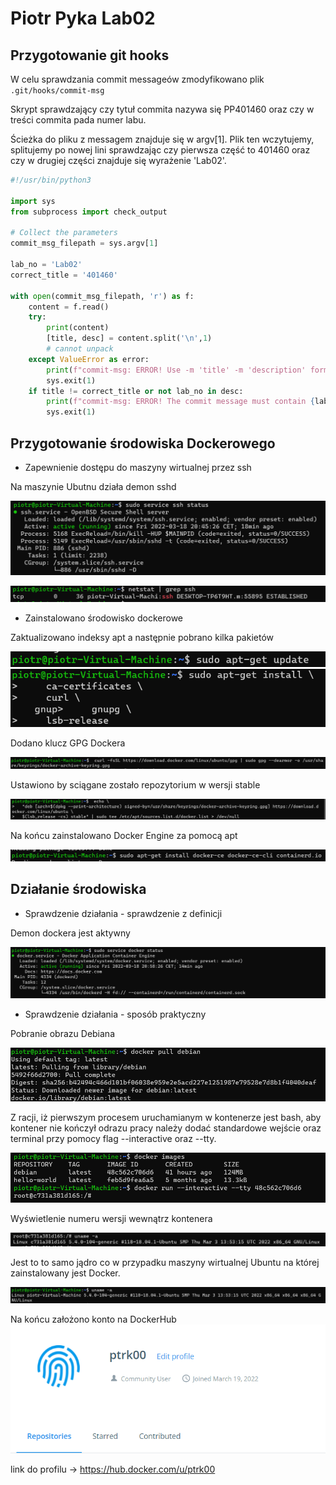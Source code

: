 # Piotr Pyka Lab02

## Przygotowanie git hooks

W celu sprawdzania commit messageów zmodyfikowano plik `.git/hooks/commit-msg`

Skrypt sprawdzający czy tytuł commita nazywa się PP401460 oraz czy w treści commita pada numer labu.

Ścieżka do pliku z messagem znajduje się w argv[1]. Plik ten wczytujemy, splitujemy po nowej lini sprawdzając czy pierwsza część to 401460 oraz czy w drugiej części znajduje się wyrażenie 'Lab02'.

``` python
#!/usr/bin/python3

import sys
from subprocess import check_output

# Collect the parameters
commit_msg_filepath = sys.argv[1]

lab_no = 'Lab02'
correct_title = '401460'

with open(commit_msg_filepath, 'r') as f:
    content = f.read()
    try:
        print(content)
        [title, desc] = content.split('\n',1)
        # cannot unpack
    except ValueError as error:
        print(f"commit-msg: ERROR! Use -m 'title' -m 'description' format")
        sys.exit(1)
    if title != correct_title or not lab_no in desc:
        print(f"commit-msg: ERROR! The commit message must contain {lab_no} and have '{correct_title}' as title")
        sys.exit(1)
```





## Przygotowanie środowiska Dockerowego
- Zapewnienie dostępu do maszyny wirtualnej przez ssh

Na maszynie Ubutnu działa demon sshd

![](./sshd.png)

![](./netstat_ssh.png)

- Zainstalowano środowisko dockerowe

Zaktualizowano indeksy apt a następnie pobrano kilka pakietów

![](./apt-get-udpate.png)
![](./apt-get-install.png)

Dodano klucz GPG Dockera

![](./curl.png)

Ustawiono by sciągane zostało repozytorium w wersji stable

![](./echo.png)

Na końcu zainstalowano Docker Engine za pomocą apt

![](./get-docker.png)

## Działanie środowiska

- Sprawdzenie działania - sprawdzenie z definicji

Demon dockera jest aktywny

![](./dockerd.png)


- Sprawdzenie działania - sposób praktyczny

Pobranie obrazu Debiana

![](./docker_pull.png)

Z racji, iż pierwszym procesem uruchamianym w kontenerze jest bash, aby kontener nie kończył odrazu pracy należy dodać standardowe wejście oraz terminal przy pomocy flag --interactive oraz --tty. 

![](./run.png)

Wyświetlenie numeru wersji wewnątrz kontenera

![](./uname_debian.png)

Jest to to samo jądro co w przypadku maszyny wirtualnej Ubuntu na której zainstalowany jest Docker.

![](./uname_ubuntu.png)

Na końcu założono konto na DockerHub
![](./dockerhub.png)

link do profilu -> https://hub.docker.com/u/ptrk00